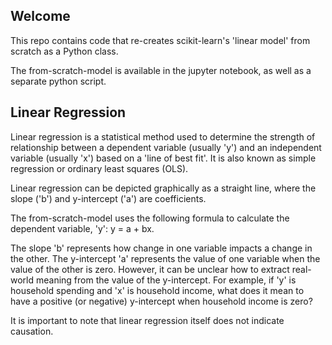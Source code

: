 ## Welcome

This repo contains code that re-creates scikit-learn's 'linear model' from scratch as a Python class.

The from-scratch-model is available in the jupyter notebook, as well as a separate python script.

## Linear Regression

Linear regression is a statistical method used to determine the strength of relationship between a dependent variable (usually 'y') and an independent variable (usually 'x') based on a 'line of best fit'. It is also known as simple regression or ordinary least squares (OLS).

Linear regression can be depicted graphically as a straight line, where the slope ('b') and y-intercept ('a') are coefficients.

The from-scratch-model uses the following formula to calculate the dependent variable, 'y': y = a + bx. 

The slope 'b' represents how change in one variable impacts a change in the other. The y-intercept 'a' represents the value of one variable when the value of the other is zero. However, it can be unclear how to extract real-world meaning from the value of the y-intercept. For example, if 'y' is household spending and 'x' is household income, what does it mean to have a positive (or negative) y-intercept when household income is zero?

It is important to note that linear regression itself does not indicate causation.
